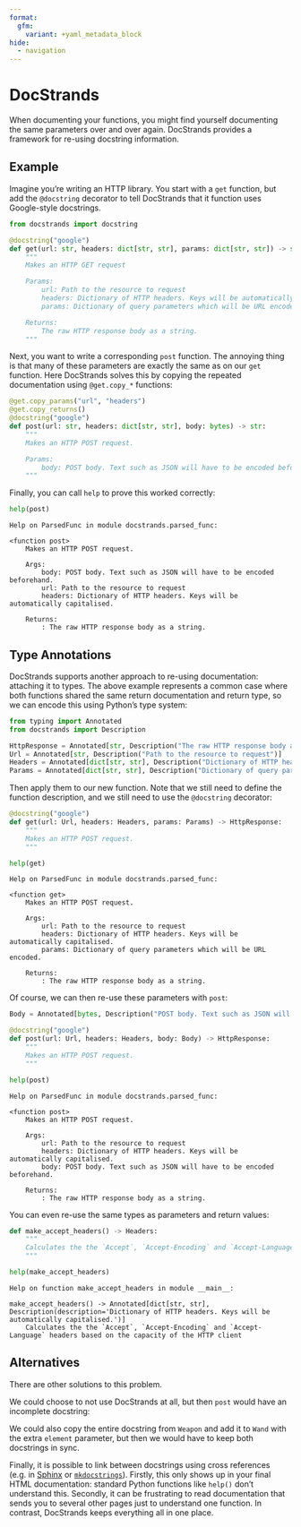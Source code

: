 ```yaml
---
format:
  gfm:
    variant: +yaml_metadata_block
hide:
  - navigation
---
```



# DocStrands

When documenting your functions, you might find yourself documenting the
same parameters over and over again. DocStrands provides a framework for
re-using docstring information.

## Example

Imagine you’re writing an HTTP library. You start with a `get` function,
but add the `@docstring` decorator to tell DocStrands that it function
uses Google-style docstrings.

```python
from docstrands import docstring

@docstring("google")
def get(url: str, headers: dict[str, str], params: dict[str, str]) -> str:
    """
    Makes an HTTP GET request

    Params:
        url: Path to the resource to request
        headers: Dictionary of HTTP headers. Keys will be automatically capitalised.
        params: Dictionary of query parameters which will be URL encoded.

    Returns:
        The raw HTTP response body as a string.
    """
```

Next, you want to write a corresponding `post` function. The annoying
thing is that many of these parameters are exactly the same as on our
`get` function. Here DocStrands solves this by copying the repeated
documentation using `@get.copy_*` functions:

``` python
@get.copy_params("url", "headers")
@get.copy_returns()
@docstring("google")
def post(url: str, headers: dict[str, str], body: bytes) -> str:
    """
    Makes an HTTP POST request.

    Params:
        body: POST body. Text such as JSON will have to be encoded beforehand.
    """
```

Finally, you can call `help` to prove this worked correctly:

``` python
help(post)
```

    Help on ParsedFunc in module docstrands.parsed_func:

    <function post>
        Makes an HTTP POST request.

        Args:
            body: POST body. Text such as JSON will have to be encoded beforehand.
            url: Path to the resource to request
            headers: Dictionary of HTTP headers. Keys will be automatically capitalised.

        Returns:
            : The raw HTTP response body as a string.

## Type Annotations

DocStrands supports another approach to re-using documentation:
attaching it to types. The above example represents a common case where
both functions shared the same return documentation and return type, so
we can encode this using Python’s type system:

``` python
from typing import Annotated
from docstrands import Description

HttpResponse = Annotated[str, Description("The raw HTTP response body as a string.")]
Url = Annotated[str, Description("Path to the resource to request")]
Headers = Annotated[dict[str, str], Description("Dictionary of HTTP headers. Keys will be automatically capitalised.")]
Params = Annotated[dict[str, str], Description("Dictionary of query parameters which will be URL encoded.")]
```

Then apply them to our new function. Note that we still need to define
the function description, and we still need to use the `@docstring`
decorator:

``` python
@docstring("google")
def get(url: Url, headers: Headers, params: Params) -> HttpResponse:
    """
    Makes an HTTP POST request.
    """

help(get)
```

    Help on ParsedFunc in module docstrands.parsed_func:

    <function get>
        Makes an HTTP POST request.

        Args:
            url: Path to the resource to request
            headers: Dictionary of HTTP headers. Keys will be automatically capitalised.
            params: Dictionary of query parameters which will be URL encoded.

        Returns:
            : The raw HTTP response body as a string.

Of course, we can then re-use these parameters with `post`:

``` python
Body = Annotated[bytes, Description("POST body. Text such as JSON will have to be encoded beforehand.")]

@docstring("google")
def post(url: Url, headers: Headers, body: Body) -> HttpResponse:
    """
    Makes an HTTP POST request.
    """

help(post)
```

    Help on ParsedFunc in module docstrands.parsed_func:

    <function post>
        Makes an HTTP POST request.

        Args:
            url: Path to the resource to request
            headers: Dictionary of HTTP headers. Keys will be automatically capitalised.
            body: POST body. Text such as JSON will have to be encoded beforehand.

        Returns:
            : The raw HTTP response body as a string.

You can even re-use the same types as parameters and return values:

``` python
def make_accept_headers() -> Headers:
    """
    Calculates the the `Accept`, `Accept-Encoding` and `Accept-Language` headers based on the capacity of the HTTP client
    """

help(make_accept_headers)
```

    Help on function make_accept_headers in module __main__:

    make_accept_headers() -> Annotated[dict[str, str], Description(description='Dictionary of HTTP headers. Keys will be automatically capitalised.')]
        Calculates the the `Accept`, `Accept-Encoding` and `Accept-Language` headers based on the capacity of the HTTP client

## Alternatives

There are other solutions to this problem.

We could choose to not use DocStrands at all, but then `post` would have
an incomplete docstring:

We could also copy the entire docstring from `Weapon` and add it to
`Wand` with the extra `element` parameter, but then we would have to
keep both docstrings in sync.

Finally, it is possible to link between docstrings using cross
references (e.g. in
[Sphinx](https://www.sphinx-doc.org/en/master/usage/referencing.html) or
[`mkdocstrings`](https://mkdocstrings.github.io/usage/#cross-references)).
Firstly, this only shows up in your final HTML documentation: standard
Python functions like `help()` don’t understand this. Secondly, it can
be frustrating to read documentation that sends you to several other
pages just to understand one function. In contrast, DocStrands keeps
everything all in one place.
